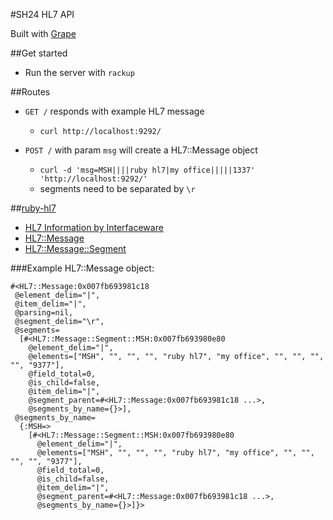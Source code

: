 #SH24 HL7 API

Built with [Grape](https://github.com/intridea/grape)

##Get started

- Run the server with `rackup`

##Routes

- `GET /` responds with example HL7 message
  - `curl http://localhost:9292/`

- `POST /` with param `msg` will create a HL7::Message object
  - `curl -d 'msg=MSH||||ruby hl7|my office|||||1337' 'http://localhost:9292/'`
  - segments need to be separated by `\r`

##[ruby-hl7](http://rubydoc.info/gems/ruby-hl7/1.0.3/frames)

- [HL7 Information by Interfaceware](http://www.interfaceware.com/blog/category/hl7-info/)
- [HL7::Message](http://rubydoc.info/gems/ruby-hl7/1.0.3/HL7/Message)
- [HL7::Message::Segment](http://rubydoc.info/gems/ruby-hl7/1.0.3/HL7/Message/Segment)

###Example HL7::Message object:

    #<HL7::Message:0x007fb693981c18
     @element_delim="|",
     @item_delim="|",
     @parsing=nil,
     @segment_delim="\r",
     @segments=
      [#<HL7::Message::Segment::MSH:0x007fb693980e80
        @element_delim="|",
        @elements=["MSH", "", "", "", "ruby hl7", "my office", "", "", "", "", "9377"],
        @field_total=0,
        @is_child=false,
        @item_delim="|",
        @segment_parent=#<HL7::Message:0x007fb693981c18 ...>,
        @segments_by_name={}>],
     @segments_by_name=
      {:MSH=>
        [#<HL7::Message::Segment::MSH:0x007fb693980e80
          @element_delim="|",
          @elements=["MSH", "", "", "", "ruby hl7", "my office", "", "", "", "", "9377"],
          @field_total=0,
          @is_child=false,
          @item_delim="|",
          @segment_parent=#<HL7::Message:0x007fb693981c18 ...>,
          @segments_by_name={}>]}>
